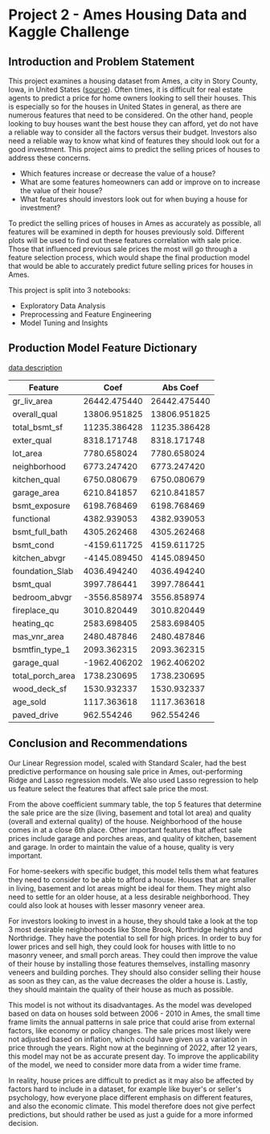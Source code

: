 # Project 2 - Ames Housing Data and Kaggle Challenge

## Introduction and Problem Statement

This project examines a housing dataset from Ames, a city in Story County, Iowa, in United States ([source](https://en.wikipedia.org/wiki/Ames,_Iowa)). Often times, it is difficult for real estate agents to predict a price for home owners looking to sell their houses. This is especially so for the houses in United States in general, as there are numerous features that need to be considered. On the other hand, people looking to buy houses want the best house they can afford, yet do not have a reliable way to consider all the factors versus their budget. Investors also need a reliable way to know what kind of features they should look out for a good investment. This project aims to predict the selling prices of houses to address these concerns.

- Which features increase or decrease the value of a house?
- What are some features homeowners can add or improve on to increase the value of their house?
- What features should investors look out for when buying a house for investment?

To predict the selling prices of houses in Ames as accurately as possible, all features will be examined in depth for houses previously sold. Different plots will be used to find out these features correlation with sale price. Those that influenced previous sale prices the most will go through a feature selection process, which would shape the final production model that would be able to accurately predict future selling prices for houses in Ames.

This project is split into 3 notebooks:
- Exploratory Data Analysis
- Preprocessing and Feature Engineering
- Model Tuning and Insights

## Production Model Feature Dictionary
[data description](http://jse.amstat.org/v19n3/decock/DataDocumentation.txt)


|Feature|Coef|Abs Coef|
|---|---|---|
|gr_liv_area|26442.475440|26442.475440|
|overall_qual|13806.951825|13806.951825|
|total_bsmt_sf|11235.386428|11235.386428|
|exter_qual|8318.171748|8318.171748|
|lot_area|7780.658024|7780.658024|
|neighborhood|6773.247420|6773.247420|
|kitchen_qual|6750.080679|6750.080679|
|garage_area|6210.841857|6210.841857|
|bsmt_exposure|6198.768469|6198.768469|
|functional|4382.939053|4382.939053|
|bsmt_full_bath|4305.262468|4305.262468|
|bsmt_cond|-4159.611725|4159.611725|
|kitchen_abvgr|-4145.089450|4145.089450|
|foundation_Slab|4036.494240|4036.494240|
|bsmt_qual|3997.786441|3997.786441|
|bedroom_abvgr|-3556.858974|3556.858974|
|fireplace_qu|3010.820449|3010.820449|
|heating_qc|2583.698405|2583.698405|
|mas_vnr_area|2480.487846|2480.487846|
|bsmtfin_type_1|2093.362315|2093.362315|
|garage_qual|-1962.406202|1962.406202|
|total_porch_area|1738.230695|1738.230695|
|wood_deck_sf|1530.932337|1530.932337|
|age_sold|1117.363618|1117.363618|
|paved_drive|962.554246|962.554246|


## Conclusion and Recommendations

Our Linear Regression model, scaled with Standard Scaler, had the best predictive performance on housing sale price in Ames, out-performing Ridge and Lasso regression models. We also used Lasso regression to help us feature select the features that affect sale price the most.

From the above coefficient summary table, the top 5 features that determine the sale price are the size (living, basement and total lot area) and quality (overall and external quality) of the house. Neighborhood of the house comes in at a close 6th place. Other important features that affect sale prices include garage and porches areas, and quality of kitchen, basement and garage. In order to maintain the value of a house, quality is very important.

For home-seekers with specific budget, this model tells them what features they need to consider to be able to afford a house. Houses that are smaller in living, basement and lot areas might be ideal for them. They might also need to settle for an older house, at a less desirable neighborhood. They could also look at houses with lesser masonry veneer area.

For investors looking to invest in a house, they should take a look at the top 3 most desirable neighborhoods like Stone Brook, Northridge heights and Northridge. They have the potential to sell for high prices. In order to buy for lower prices and sell high, they could look for houses with little to no masonry veneer, and small porch areas. They could then improve the value of their house by installing those features themselves, installing masonry veneers and building porches. They should also consider selling their house as soon as they can, as the value decreases the older a house is. Lastly, they should maintain the quality of their house as much as possible.

This model is not without its disadvantages. As the model was developed based on data on houses sold between 2006 - 2010 in Ames, the small time frame limits the annual patterns in sale price that could arise from external factors, like economy or policy changes. The sale prices most likely were not adjusted based on inflation, which could have given us a variation in price through the years. Right now at the beginning of 2022, after 12 years, this model may not be as accurate present day. To improve the applicability of the model, we need to consider more data from a wider time frame.

In reality, house prices are difficult to predict as it may also be affected by factors hard to include in a dataset, for example like buyer's or seller's psychology, how everyone place different emphasis on different features, and also the economic climate. This model therefore does not give perfect predictions, but should rather be used as just a guide for a more informed decision.